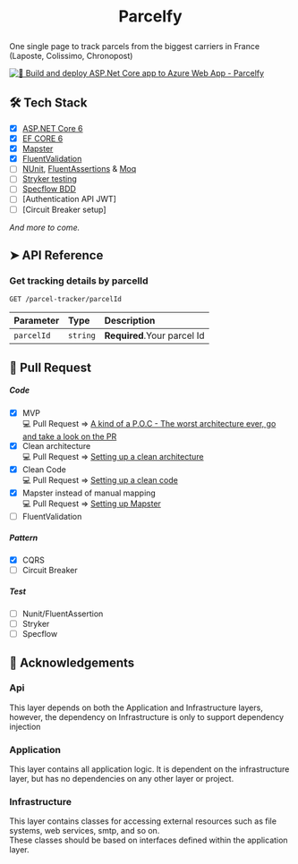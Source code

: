 # <p align="center">Parcelfy</p>
  
One single page to track parcels from the biggest carriers in France (Laposte, Colissimo, Chronopost)

[![🚀 Build and deploy ASP.Net Core app to Azure Web App - Parcelfy](https://github.com/TheoImadLadal/parcelfy/actions/workflows/main_parcelfy.yml/badge.svg)](https://github.com/TheoImadLadal/parcelfy/actions/workflows/main_parcelfy.yml)
    
        
## 🛠️ Tech Stack
* [x] [ASP.NET Core 6](https://docs.microsoft.com/en-us/aspnet/core/introduction-to-aspnet-core)
* [x] [EF CORE 6](https://learn.microsoft.com/fr-fr/ef/core/what-is-new/ef-core-6.0/whatsnew)
* [x] [Mapster](https://github.com/MapsterMapper/Mapster)
* [x] [FluentValidation](https://fluentvalidation.net/)
* [ ] [NUnit](https://nunit.org/), [FluentAssertions](https://fluentassertions.com/) & [Moq](https://github.com/moq)
* [ ] [Stryker testing](https://stryker-mutator.io/)
* [ ] [Specflow BDD](https://specflow.org/)
* [ ] [Authentication API JWT]
* [ ] [Circuit Breaker setup]
 
*And more to come.*    
     

## ➤ API Reference 

### Get tracking details by parcelId
```http
GET /parcel-tracker/parcelId
```
| Parameter | Type     | Description                       |
| :-------- | :------- | :-------------------------------- |
| `parcelId` | `string` | **Required**.Your parcel Id |
        



## 🧐 Pull Request
##### Code
- [X] MVP <br/>
💻 Pull Request => [A kind of a P.O.C - The worst architecture ever, go and take a look on the PR](https://github.com/TheoImadLadal/parcelfy/pull/3/files)
- [X] Clean architecture <br/> 
💻 Pull Request => [Setting up a clean architecture](https://github.com/TheoImadLadal/parcelfy/pull/5/files)
- [X] Clean Code <br/>
💻 Pull Request => [Setting up a clean code](https://github.com/TheoImadLadal/parcelfy/pull/8/files)
- [X] Mapster instead of manual mapping <br/>
💻 Pull Request => [Setting up Mapster](https://github.com/TheoImadLadal/parcelfy/pull/9/files)
- [ ] FluentValidation

##### Pattern 
- [X] CQRS
- [ ] Circuit Breaker

##### Test
- [ ] Nunit/FluentAssertion
- [ ] Stryker
- [ ] Specflow        
        
## 🙇 Acknowledgements      

### Api
This layer depends on both the Application and Infrastructure layers, however, the dependency on Infrastructure is only to support dependency injection

### Application
This layer contains all application logic. It is dependent on the infrastructure layer, but has no dependencies on any other layer or project.

### Infrastructure
This layer contains classes for accessing external resources such as file systems, web services, smtp, and so on. <br/>
These classes should be based on interfaces defined within the application layer.
        

        
